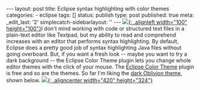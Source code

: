 --- layout: post title: Eclipse syntax highlighting with color themes categories: - eclipse tags: \[\] status: publish type: post published: true meta: \_edit\_last: \'2\' simplecatch-sidebarlayout: \'\' --- [![](http://photos.smugmug.com/photos/i-qjJ6xdx/0/O/i-qjJ6xdx.png){: .alignleft width="100" height="100"}][1]I don\'t mind working with code or structured text files in a plain-text editor like Textpad, but my ability to read and comprehend increases with an editor that performs syntax highlighting. By default, Eclipse does a pretty good job of syntax highlighting Java files without going overboard. But, if you want a fresh look -- maybe you want to try a dark background -- the Eclipse Color Theme plugin lets you change whole editor themes with the click of your mouse. The [Eclipse Color Theme][1] plugin is free and so are the themes. So far I\'m liking the [dark Oblivion theme][2], shown below. [![](http://photos.smugmug.com/photos/i-7JsRh3L/0/O/i-7JsRh3L.png){: .aligncenter width="420" height="324"}][2]

[1]: http://www.eclipsecolorthemes.org/
[2]: http://www.eclipsecolorthemes.org/?view=theme&id=1
